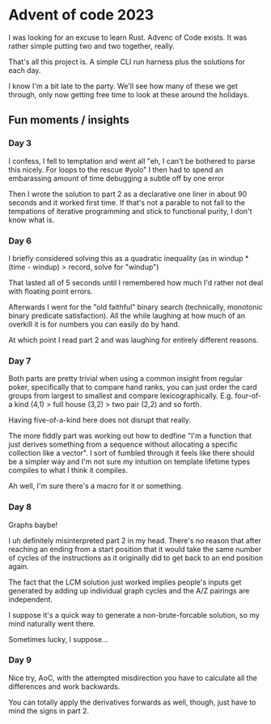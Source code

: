 # Advent of code 2023 

I was looking for an excuse to learn Rust. Advenc of Code exists. It was rather simple putting two and two together, really.

That's all this project is. A simple CLI run harness plus the solutions for each day.

I know I'm a bit late to the party. We'll see how many of these we get through, only now getting free time to look at these around the holidays.


## Fun moments / insights

### Day 3

I confess, I fell to temptation and went all "eh, I can't be bothered to parse this nicely. For loops to the rescue #yolo"
I then had to spend an embarassing amount of time debugging a subtle off by one error

Then I wrote the solution to part 2 as a declarative one liner in about 90 seconds and it worked first time.
If that's not a parable to not fall to the tempations of iterative programming and stick to functional purity, I don't know what is.

### Day 6

I briefly considered solving this as a quadratic inequality (as in windup * (time - windup) > record, solve for "windup")

That lasted all of 5 seconds until I remembered how much I'd rather not deal with floating point errors.

Afterwards I went for the "old faithful" binary search (technically, monotonic binary predicate satisfaction). All the while laughing at how much of an overkill it is for numbers you can easily do by hand.

At which point I read part 2 and was laughing for entirely different reasons.

### Day 7

Both parts are pretty trivial when using a common insight from regular poker, specifically that to compare hand ranks, you can just order the card groups from largest to smallest and compare lexicographically. E.g. four-of-a kind (4,1) > full house (3,2) > two pair (2,2) and so forth.

Having five-of-a-kind here does not disrupt that really.

The more fiddly part was working out how to dedfine "I'm a function that just derives something from a sequence without allocating a specific collection like a vector". I sort of fumbled through it feels like there should be a simpler way and I'm not sure my intuition on template lifetime types compiles to what I think it compiles.

Ah well, I'm sure there's a macro for it or something.


### Day 8

Graphs baybe!

I uh definitely misinterpreted part 2 in my head. There's no reason that after reaching an ending from a start position that it would take the same number of cycles of the instructions as it originally did to get back to an end position again.

The fact that the LCM solution just worked implies people's inputs get generated by adding up individual graph cycles and the A/Z pairings are independent. 

I suppose it's a quick way to generate a non-brute-forcable solution, so my mind naturally went there.

Sometimes lucky, I suppose...

### Day 9 

Nice try, AoC, with the attempted misdirection you have to calculate all the differences and work backwards.

You can totally apply the derivatives forwards as well, though, just have to mind the signs in part 2.

